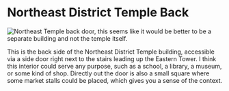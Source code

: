 # Northeast District Temple Back

![](/windhelm/pics/northeasttempleback.png?raw=true "Northeast Temple back door, this seems like it would be better to be a separate building and not the temple itself.")

This is the back side of the Northeast District Temple building, accessible via a side door right next to the stairs leading up the Eastern Tower. I think this interior could serve any purpose, such as a school, a library, a museum, or some kind of shop. Directly out the door is also a small square where some market stalls could be placed, which gives you a sense of the context.
